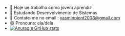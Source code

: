 - 🔭 Hoje ue trabalho como jovem aprendiz
- 🌱 Estudando Desenvolvimento de Sistemas
- 💬 Contate-me no email : yasminpiont2008@gmail.com
- 😄 Pronouns: ela/dela
- [![Anurag's GitHub stats](https://github-readme-stats.vercel.app/api?username=yasminpiontkievicz)](https://github.com/anuraghazra/github-readme-stats)

